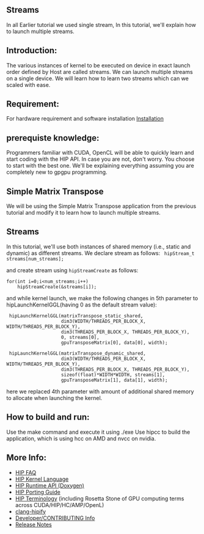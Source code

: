 ## Streams ###

In all Earlier tutorial we used single stream, In this tutorial, we'll explain how to launch multiple streams.

## Introduction:

The various instances of kernel to be executed on device in exact launch order defined by Host are called streams. We can launch multiple streams on a single device. We will learn how to learn two streams which can we scaled with ease.

## Requirement:
For hardware requirement and software installation [Installation](https://github.com/ROCm-Developer-Tools/HIP/INSTALL.md)

## prerequiste knowledge:

Programmers familiar with CUDA, OpenCL will be able to quickly learn and start coding with the HIP API. In case you are not, don't worry. You choose to start with the best one. We'll be explaining everything assuming you are completely new to gpgpu programming.

## Simple Matrix Transpose

We will be using the Simple Matrix Transpose application from the previous tutorial and modify it to learn how to launch multiple streams.

## Streams

In this tutorial, we'll use both instances of shared memory (i.e., static and dynamic) as different streams. We declare stream as follows:
`  hipStream_t streams[num_streams];                                             `

and create stream using `hipStreamCreate` as follows:
```
for(int i=0;i<num_streams;i++)
    hipStreamCreate(&streams[i]);
```

and while kernel launch, we make the following changes in 5th parameter to hipLaunchKernelGGL(having 0 as the default stream value):

```
 hipLaunchKernelGGL(matrixTranspose_static_shared,
                    dim3(WIDTH/THREADS_PER_BLOCK_X, WIDTH/THREADS_PER_BLOCK_Y),
                    dim3(THREADS_PER_BLOCK_X, THREADS_PER_BLOCK_Y),
                    0, streams[0],
                    gpuTransposeMatrix[0], data[0], width);
```

```
 hipLaunchKernelGGL(matrixTranspose_dynamic_shared,
                    dim3(WIDTH/THREADS_PER_BLOCK_X, WIDTH/THREADS_PER_BLOCK_Y),
                    dim3(THREADS_PER_BLOCK_X, THREADS_PER_BLOCK_Y),
                    sizeof(float)*WIDTH*WIDTH, streams[1],
                    gpuTransposeMatrix[1], data[1], width);
```

here we replaced 4th parameter with amount of additional shared memory to allocate when launching the kernel.

## How to build and run:
Use the make command and execute it using ./exe
Use hipcc to build the application, which is using hcc on AMD and nvcc on nvidia.

## More Info:
- [HIP FAQ](https://github.com/ROCm-Developer-Tools/HIP/docs/markdown/hip_faq.md)
- [HIP Kernel Language](https://github.com/ROCm-Developer-Tools/HIP/docs/markdown/hip_kernel_language.md)
- [HIP Runtime API (Doxygen)](http://rocm-developer-tools.github.io/HIP)
- [HIP Porting Guide](https://github.com/ROCm-Developer-Tools/HIP/docs/markdown/hip_porting_guide.md)
- [HIP Terminology](https://github.com/ROCm-Developer-Tools/HIP/docs/markdown/hip_terms.md) (including Rosetta Stone of GPU computing terms across CUDA/HIP/HC/AMP/OpenL)
- [clang-hipify](https://github.com/ROCm-Developer-Tools/HIP/clang-hipify/README.md)
- [Developer/CONTRIBUTING Info](https://github.com/ROCm-Developer-Tools/HIP/CONTRIBUTING.md)
- [Release Notes](https://github.com/ROCm-Developer-Tools/HIP/RELEASE.md)
